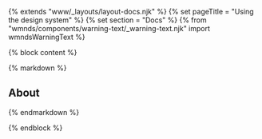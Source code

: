 {% extends "www/_layouts/layout-docs.njk" %}
{% set pageTitle = "Using the design system" %}
{% set section = "Docs" %}
{% from "wmnds/components/warning-text/_warning-text.njk" import wmndsWarningText %}

{% block content %}

{% markdown %}

## About

{% endmarkdown %}

{% endblock %}
